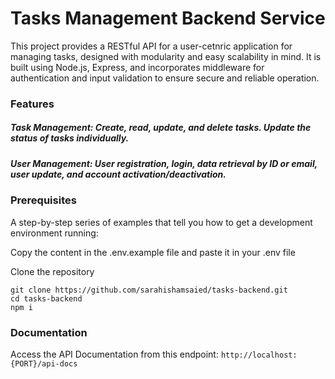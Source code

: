 # Tasks Management Backend Service
This project provides a RESTful API for a user-cetnric application for managing tasks, designed with modularity and easy scalability in mind. It is built using Node.js, Express, and incorporates middleware for authentication and input validation to ensure secure and reliable operation.

### Features
##### Task Management: Create, read, update, and delete tasks. Update the status of tasks individually.
##### User Management: User registration, login, data retrieval by ID or email, user update, and account activation/deactivation.


### Prerequisites
  
A step-by-step series of examples that tell you how to get a development environment running:

Copy the content in the .env.example file and paste it in your .env file 

Clone the repository

    git clone https://github.com/sarahishamsaied/tasks-backend.git
    cd tasks-backend
    npm i

### Documentation

Access the API Documentation from this endpoint:
                  `http://localhost:{PORT}/api-docs`

